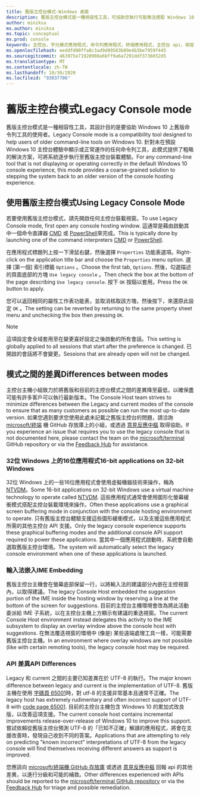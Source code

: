 ```yaml
---
title: 舊版主控台模式-Windows 桌面
description: 舊版主控台模式是一種相容性工具，可協助您執行可能無法搭配 Windows 10 主控台主機運作的命令列應用程式。
author: miniksa
ms.author: miniksa
ms.topic: conceptual
ms.prod: console
keywords: 主控台，字元模式應用程式，命令列應用程式，終端應用程式，主控台 api，相容性
ms.openlocfilehash: eeddfd00ffa8c3ad9d99583b89e4b3be7959f445
ms.sourcegitcommit: 463975e71920908a6bff9a6a7291ddf3736652d5
ms.translationtype: MT
ms.contentlocale: zh-TW
ms.lasthandoff: 10/30/2020
ms.locfileid: "93037706"
---
```

# <a name="legacy-console-mode"></a><span data-ttu-id="0d5d2-104">舊版主控台模式</span><span class="sxs-lookup"><span data-stu-id="0d5d2-104">Legacy Console mode</span></span>

<span data-ttu-id="0d5d2-105">舊版主控台模式是一種相容性工具，其設計目的是要協助 Windows 10 上舊版命令列工具的使用者。</span><span class="sxs-lookup"><span data-stu-id="0d5d2-105">Legacy Console mode is a compatibility tool designed to help users of older command-line tools on Windows 10.</span></span> <span data-ttu-id="0d5d2-106">針對未在預設 Windows 10 主控台體驗中顯示或正常運作的任何命令列工具，此模式提供了粗略的解決方案，可將系統逐步執行至舊版主控台裝載體驗。</span><span class="sxs-lookup"><span data-stu-id="0d5d2-106">For any command-line tool that is not displaying or operating correctly in the default Windows 10 console experience, this mode provides a coarse-grained solution to stepping the system back to an older version of the console hosting experience.</span></span>

## <a name="using-legacy-console-mode"></a><span data-ttu-id="0d5d2-107">使用舊版主控台模式</span><span class="sxs-lookup"><span data-stu-id="0d5d2-107">Using Legacy Console Mode</span></span>

<span data-ttu-id="0d5d2-108">若要使用舊版主控台模式，請先開啟任何主控台裝載視窗。</span><span class="sxs-lookup"><span data-stu-id="0d5d2-108">To use Legacy Console mode, first open any console hosting window.</span></span> <span data-ttu-id="0d5d2-109">這通常是藉由啟動其中一個命令直譯器 [CMD](https://docs.microsoft.com/windows-server/administration/windows-commands/cmd) 或 [PowerShell](https://docs.microsoft.com/powershell/scripting/install/installing-windows-powershell)來完成。</span><span class="sxs-lookup"><span data-stu-id="0d5d2-109">This is typically done by launching one of the command interpreters [CMD](https://docs.microsoft.com/windows-server/administration/windows-commands/cmd) or [PowerShell](https://docs.microsoft.com/powershell/scripting/install/installing-windows-powershell).</span></span>

<span data-ttu-id="0d5d2-110">在應用程式標題列上按一下滑鼠右鍵，然後選擇 `Properties` 功能表選項。</span><span class="sxs-lookup"><span data-stu-id="0d5d2-110">Right-click on the application title bar and choose the `Properties` menu option.</span></span> <span data-ttu-id="0d5d2-111">選擇 [第一個] 索引標籤 `Options` 。</span><span class="sxs-lookup"><span data-stu-id="0d5d2-111">Choose the first tab, `Options`.</span></span> <span data-ttu-id="0d5d2-112">然後，勾選描述的頁面底部的方塊 `Use legacy console` 。</span><span class="sxs-lookup"><span data-stu-id="0d5d2-112">Then check the box at the bottom of the page describing `Use legacy console`.</span></span> <span data-ttu-id="0d5d2-113">按下 `OK` 按鈕以套用。</span><span class="sxs-lookup"><span data-stu-id="0d5d2-113">Press the `OK` button to apply.</span></span>

<span data-ttu-id="0d5d2-114">您可以返回相同的屬性工作表功能表，並取消核取該方塊，然後按下，來還原此設定 `OK` 。</span><span class="sxs-lookup"><span data-stu-id="0d5d2-114">The setting can be reverted by returning to the same property sheet menu and unchecking the box then pressing `OK`.</span></span>

> [!NOTE]
><span data-ttu-id="0d5d2-115">這項設定會全域套用至在變更喜好設定之後啟動的所有會話。</span><span class="sxs-lookup"><span data-stu-id="0d5d2-115">This setting is globally applied to all sessions that start after the preference is changed.</span></span> <span data-ttu-id="0d5d2-116">已開啟的會話將不會變更。</span><span class="sxs-lookup"><span data-stu-id="0d5d2-116">Sessions that are already open will not be changed.</span></span>

## <a name="differences-between-modes"></a><span data-ttu-id="0d5d2-117">模式之間的差異</span><span class="sxs-lookup"><span data-stu-id="0d5d2-117">Differences between modes</span></span>

<span data-ttu-id="0d5d2-118">主控台主機小組致力於將舊版和目前的主控台模式之間的差異降至最低，以確保盡可能有許多客戶可以執行最新版本。</span><span class="sxs-lookup"><span data-stu-id="0d5d2-118">The Console Host team strives to minimize differences between the Legacy and current modes of the console to ensure that as many customers as possible can run the most up-to-date version.</span></span> <span data-ttu-id="0d5d2-119">如果您遇到要求您使用此處未記載之舊版主控台的問題，請洽詢 [microsoft/終端](https://github.com/microsoft/terminal/) 機 GitHub 存放庫上的小組，或透過 [意見反應中樞](https://docs.microsoft.com/windows-insider/feedback-hub/feedback-hub-app) 取得協助。</span><span class="sxs-lookup"><span data-stu-id="0d5d2-119">If you experience an issue that requires you to use the legacy console that is not documented here, please contact the team on the [microsoft/terminal](https://github.com/microsoft/terminal/) GitHub repository or via the [Feedback Hub](https://docs.microsoft.com/windows-insider/feedback-hub/feedback-hub-app) for assistance.</span></span>

### <a name="16-bit-applications-on-32-bit-windows"></a><span data-ttu-id="0d5d2-120">32位 Windows 上的16位應用程式</span><span class="sxs-lookup"><span data-stu-id="0d5d2-120">16-bit applications on 32-bit Windows</span></span>

<span data-ttu-id="0d5d2-121">32位 Windows 上的一些16位應用程式會使用虛擬機器技術來操作，稱為 [NTVDM](https://docs.microsoft.com/windows/compatibility/ntvdm-and-16-bit-app-support)。</span><span class="sxs-lookup"><span data-stu-id="0d5d2-121">Some 16-bit applications on 32-bit Windows use a virtual machine technology to operate called [NTVDM](https://docs.microsoft.com/windows/compatibility/ntvdm-and-16-bit-app-support).</span></span> <span data-ttu-id="0d5d2-122">這些應用程式通常會使用圖形化螢幕緩衝模式搭配主控台裝載環境來操作。</span><span class="sxs-lookup"><span data-stu-id="0d5d2-122">Often these applications use a graphical screen buffering mode in conjunction with the console hosting environment to operate.</span></span> <span data-ttu-id="0d5d2-123">只有舊版主控台體驗支援這些圖形緩衝模式，以及支援這些應用程式所需的其他主控台 API 支援。</span><span class="sxs-lookup"><span data-stu-id="0d5d2-123">Only the legacy console experience supports these graphical buffering modes and the additional console API support required to power these applications.</span></span> <span data-ttu-id="0d5d2-124">當其中一個應用程式啟動時，系統會自動選取舊版主控台環境。</span><span class="sxs-lookup"><span data-stu-id="0d5d2-124">The system will automatically select the legacy console environment when one of these applications is launched.</span></span>

### <a name="ime-embedding"></a><span data-ttu-id="0d5d2-125">輸入法嵌入</span><span class="sxs-lookup"><span data-stu-id="0d5d2-125">IME Embedding</span></span>

<span data-ttu-id="0d5d2-126">舊版主控台主機會在螢幕底部保留一行，以將輸入法的建議部分內嵌在主控視窗內，以取得建議。</span><span class="sxs-lookup"><span data-stu-id="0d5d2-126">The legacy Console Host embedded the suggestion portion of the IME inside the hosting window by reserving a line at the bottom of the screen for suggestions.</span></span> <span data-ttu-id="0d5d2-127">目前的主控台主機環境會改為將此活動委派給 IME 子系統，以在主控台主機上方顯示有建議的重迭視窗。</span><span class="sxs-lookup"><span data-stu-id="0d5d2-127">The current Console Host environment instead delegates this activity to the IME subsystem to display an overlay window above the console host with suggestions.</span></span> <span data-ttu-id="0d5d2-128">在無法覆迭視窗的環境中 (像是) 某些遠端處理工具一樣，可能需要舊版主控台主機。</span><span class="sxs-lookup"><span data-stu-id="0d5d2-128">In an environment where overlay windows are not possible (like with certain remoting tools), the legacy console host may be required.</span></span>

### <a name="api-differences"></a><span data-ttu-id="0d5d2-129">API 差異</span><span class="sxs-lookup"><span data-stu-id="0d5d2-129">API Differences</span></span>

<span data-ttu-id="0d5d2-130">Legacy 和 current 之間的主要已知差異在於 UTF-8 的執行。</span><span class="sxs-lookup"><span data-stu-id="0d5d2-130">The major known difference between legacy and current is the implementation of UTF-8.</span></span> <span data-ttu-id="0d5d2-131">舊版主機在使用 [字碼頁 65001](https://docs.microsoft.com/windows/win32/intl/code-pages)時，對 utf-8 的支援非常基本且通常不正確。</span><span class="sxs-lookup"><span data-stu-id="0d5d2-131">The legacy host has extremely rudimentary and often incorrect support of UTF-8 with [code page 65001](https://docs.microsoft.com/windows/win32/intl/code-pages).</span></span> <span data-ttu-id="0d5d2-132">目前的主控台主機包含 Windows 10 的累加式改良版，以改善這項支援。</span><span class="sxs-lookup"><span data-stu-id="0d5d2-132">The current console host contains incremental improvements release-over-release of Windows 10 to improve this support.</span></span> <span data-ttu-id="0d5d2-133">嘗試依賴從舊版主控台預測 UTF-8 的「已知不正確」解讀的應用程式，將會在支援改善時，發現自己收到不同的答案。</span><span class="sxs-lookup"><span data-stu-id="0d5d2-133">Applications that are attempting to rely on predicting "known incorrect" interpretations of UTF-8 from the legacy console will find themselves receiving different answers as support is improved.</span></span>

<span data-ttu-id="0d5d2-134">您應該向 [microsoft/終端機 GitHub 存放庫](https://github.com/microsoft/terminal/) 或透過 [意見反應中樞](https://docs.microsoft.com/windows-insider/feedback-hub/feedback-hub-app) 回報 api 的其他差異，以進行分級和可能的補救。</span><span class="sxs-lookup"><span data-stu-id="0d5d2-134">Other differences experienced with APIs should be reported to the [microsoft/terminal GitHub repository](https://github.com/microsoft/terminal/) or via the [Feedback Hub](https://docs.microsoft.com/windows-insider/feedback-hub/feedback-hub-app) for triage and possible remediation.</span></span>
